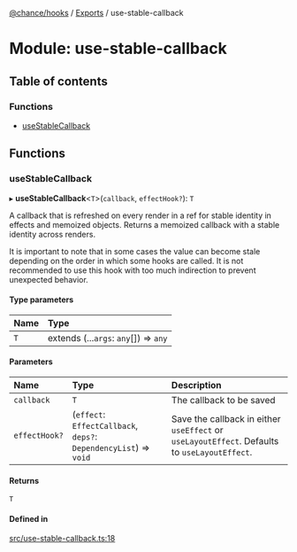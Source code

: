 [@chance/hooks](../README.md) / [Exports](../modules.md) / use-stable-callback

# Module: use-stable-callback

## Table of contents

### Functions

- [useStableCallback](use_stable_callback.md#usestablecallback)

## Functions

### useStableCallback

▸ **useStableCallback**<`T`\>(`callback`, `effectHook?`): `T`

A callback that is refreshed on every render in a ref for stable identity in
effects and memoized objects. Returns a memoized callback with a stable
identity across renders.

It is important to note that in some cases the value can become stale
depending on the order in which some hooks are called. It is not recommended
to use this hook with too much indirection to prevent unexpected behavior.

#### Type parameters

| Name | Type |
| :------ | :------ |
| `T` | extends (...`args`: `any`[]) => `any` |

#### Parameters

| Name | Type | Description |
| :------ | :------ | :------ |
| `callback` | `T` | The callback to be saved |
| `effectHook?` | (`effect`: `EffectCallback`, `deps?`: `DependencyList`) => `void` | Save the callback in either `useEffect` or `useLayoutEffect`. Defaults to `useLayoutEffect`. |

#### Returns

`T`

#### Defined in

[src/use-stable-callback.ts:18](https://github.com/chaance/hooks/blob/54553af/src/use-stable-callback.ts#L18)
